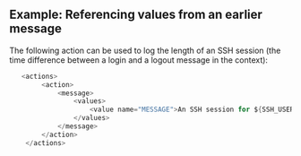 ---
---
<!-- DISCLAIMER: This file is based on the syslog-ng Open Source Edition documentation https://github.com/balabit/syslog-ng-ose-guides/commit/2f4a52ee61d1ea9ad27cb4f3168b95408fddfdf2 and is used under the terms of The syslog-ng Open Source Edition Documentation License. The file has been modified by Axoflow. -->

## Example: Referencing values from an earlier message

The following action can be used to log the length of an SSH session (the time difference between a login and a logout message in the context):

```c
   <actions>
        <action>
            <message>
                <values>
                    <value name="MESSAGE">An SSH session for ${SSH_USERNAME}@1 from ${SSH_CLIENT_ADDRESS}@2 closed. Session lasted from ${DATE}@2 to ${DATE} </value>
                </values>
            </message>
        </action>
    </actions>
```

